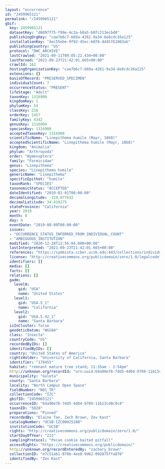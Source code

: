 ```yaml
---
layout: "occurrence"
id: "2459965121"
permalink: "/2459965121"
gbif:
  key: 2459965121
  datasetKey: "d6097f75-f99e-4c2a-b8a5-b0fc213ecbd0"
  publishingOrgKey: "cae7b6c7-669a-4261-9a34-6e8cdc16a125"
  installationKey: "4ec55ebe-9f92-45ec-b076-dd45f61003ab"
  publishingCountry: "US"
  protocol: "DWC_ARCHIVE"
  lastCrawled: "2021-09-11T09:05:22.434+00:00"
  lastParsed: "2021-09-23T21:42:01.665+00:00"
  crawlId: 161
  hostingOrganizationKey: "cae7b6c7-669a-4261-9a34-6e8cdc16a125"
  extensions: {}
  basisOfRecord: "PRESERVED_SPECIMEN"
  individualCount: 7
  occurrenceStatus: "PRESENT"
  lifeStage: "Adult"
  taxonKey: 1316908
  kingdomKey: 1
  phylumKey: 54
  classKey: 216
  orderKey: 1457
  familyKey: 4342
  genusKey: 1316904
  speciesKey: 1316908
  acceptedTaxonKey: 1316908
  scientificName: "Linepithema humile (Mayr, 1868)"
  acceptedScientificName: "Linepithema humile (Mayr, 1868)"
  kingdom: "Animalia"
  phylum: "Arthropoda"
  order: "Hymenoptera"
  family: "Formicidae"
  genus: "Linepithema"
  species: "Linepithema humile"
  genericName: "Linepithema"
  specificEpithet: "humile"
  taxonRank: "SPECIES"
  taxonomicStatus: "ACCEPTED"
  dateIdentified: "2019-01-01T00:00:00"
  decimalLongitude: -119.877632
  decimalLatitude: 34.419275
  stateProvince: "California"
  year: 2019
  month: 8
  day: 9
  eventDate: "2019-08-09T00:00:00"
  issues:
  - "OCCURRENCE_STATUS_INFERRED_FROM_INDIVIDUAL_COUNT"
  - "AMBIGUOUS_INSTITUTION"
  modified: "2020-12-28T12:56:04.000+00:00"
  lastInterpreted: "2021-09-23T21:42:01.665+00:00"
  references: "https://symbiota.ccber.ucsb.edu:443/collections/individual/index.php?occid=178455"
  license: "http://creativecommons.org/publicdomain/zero/1.0/legalcode"
  identifiers: []
  media: []
  facts: []
  relations: []
  gadm:
    level0:
      gid: "USA"
      name: "United States"
    level1:
      gid: "USA.5_1"
      name: "California"
    level2:
      gid: "USA.5.42_1"
      name: "Santa Barbara"
  isInCluster: false
  geodeticDatum: "WGS84"
  class: "Insecta"
  countryCode: "US"
  recordedByIDs: []
  identifiedByIDs: []
  country: "United States of America"
  rightsHolder: "University of California, Santa Barbara"
  identifier: "178455"
  habitat: "remnant mature tree stand; 11:35am - 2:54pm"
  http://unknown.org/recordId: "urn:uuid:64a90e76-7dd5-4d04-9789-11b13cd8c9c4"
  municipality: "Goleta"
  county: "Santa Barbara"
  locality: "North Campus Open Space"
  fieldNumber: "N01_TR"
  collectionCode: "IZC"
  gbifID: "2459965121"
  occurrenceID: "64a90e76-7dd5-4d04-9789-11b13cd8c9c4"
  taxonID: "5028"
  preparations: "Pinned"
  recordedBy: "Elaine Tan, Zach Brown, Zev Kast"
  catalogNumber: "UCSB-IZC00025280"
  institutionCode: "UCSB"
  rights: "http://creativecommons.org/publicdomain/zero/1.0/"
  startDayOfYear: "221"
  samplingProtocol: "Pecan cookie baited pitfall"
  accessRights: "https://creativecommons.org/publicdomain/"
  http://unknown.org/recordEnteredBy: "zachary_brown"
  collectionID: "e7c51ab1-870b-4ee8-9d62-092875ffa870"
  identifiedBy: "Zev Kast"
---
```

